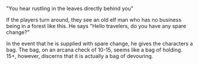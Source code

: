 "You hear rustling in the leaves directly behind you"

If the players turn around, they see an old elf man who has no business being in a forest like this.
He says "Hello travelers, do you have any spare change?" 

In the event that he is supplied with spare change, he gives the characters a bag. The bag, on an arcana check of 10-15, seems like a bag of holding. 15+, however, discerns that it is actually a bag of devouring.